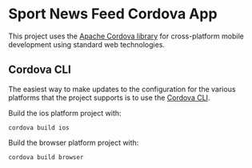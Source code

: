 # Sport News Feed Cordova App

This project uses the [Apache Cordova library](https://cordova.apache.org/docs/en/dev/guide/overview/index.html) for cross-platform mobile development using standard web technologies.

## Cordova CLI

The easiest way to make updates to the configuration for the various platforms that the
project supports is to use the [Cordova CLI](https://cordova.apache.org/docs/en/dev/guide/cli/index.html).

Build the ios platform project with:

```
cordova build ios
```

Build the browser platform project with:

```
cordova build browser
```
